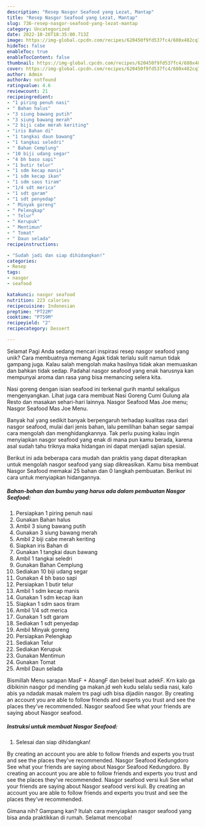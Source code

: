 ```yaml
---
description: "Resep Nasgor Seafood yang Lezat, Mantap"
title: "Resep Nasgor Seafood yang Lezat, Mantap"
slug: 736-resep-nasgor-seafood-yang-lezat-mantap
category: Uncategorized
date: 2022-10-26T18:35:00.713Z
image: https://img-global.cpcdn.com/recipes/620450f9fd537fc4/680x482cq70/nasgor-seafood-foto-resep-utama.jpg
hideToc: false
enableToc: true
enableTocContent: false
thumbnail: https://img-global.cpcdn.com/recipes/620450f9fd537fc4/680x482cq70/nasgor-seafood-foto-resep-utama.jpg
cover: https://img-global.cpcdn.com/recipes/620450f9fd537fc4/680x482cq70/nasgor-seafood-foto-resep-utama.jpg
author: Admin
authorAv: notfound
ratingvalue: 4.6
reviewcount: 21
recipeingredient:
- "1 piring penuh nasi"
- " Bahan halus"
- "3 siung bawang putih"
- "3 siung bawang merah"
- "2 biji cabe merah keriting"
- "iris Bahan di"
- "1 tangkai daun bawang"
- "1 tangkai seledri"
- " Bahan Cemplung"
- "10 biji udang segar"
- "4 bh baso sapi"
- "1 butir telur"
- "1 sdm kecap manis"
- "1 sdm kecap ikan"
- "1 sdm saos tiram"
- "1/4 sdt merica"
- "1 sdt garam"
- "1 sdt penyedap"
- " Minyak goreng"
- " Pelengkap"
- " Telur"
- " Kerupuk"
- " Mentimun"
- " Tomat"
- " Daun selada"
recipeinstructions:

- "Sudah jadi dan siap dihidangkan!"
categories:
- Resep
tags:
- nasgor
- seafood

katakunci: nasgor seafood 
nutrition: 223 calories
recipecuisine: Indonesian
preptime: "PT22M"
cooktime: "PT59M"
recipeyield: "2"
recipecategory: Dessert

---
```



Selamat Pagi Anda sedang mencari inspirasi resep nasgor seafood yang unik? Cara membuatnya memang Agak tidak terlalu sulit namun tidak gampang juga. Kalau salah mengolah maka hasilnya tidak akan memuaskan dan bahkan tidak sedap. Padahal nasgor seafood yang enak harusnya kan mempunyai aroma dan rasa yang bisa memancing selera kita.


Nasi goreng dengan isian seafood ini terkenal gurih mantul sekaligus mengenyangkan. Lihat juga cara membuat Nasi Goreng Cumi Gulung ala Resto dan masakan sehari-hari lainnya. Nasgor Seafood Mas Joe menu; Nasgor Seafood Mas Joe Menu.

Banyak hal yang sedikit banyak berpengaruh terhadap kualitas rasa dari nasgor seafood, mulai dari jenis bahan, lalu pemilihan bahan segar sampai cara mengolah dan menghidangkannya. Tak perlu pusing kalau ingin menyiapkan nasgor seafood yang enak di mana pun kamu berada, karena asal sudah tahu triknya maka hidangan ini dapat menjadi sajian spesial.


Berikut ini ada beberapa cara mudah dan praktis yang dapat diterapkan untuk mengolah nasgor seafood yang siap dikreasikan. Kamu bisa membuat Nasgor Seafood memakai 25 bahan dan 0 langkah pembuatan. Berikut ini cara untuk menyiapkan hidangannya.

<!--inarticleads1-->

##### Bahan-bahan dan bumbu yang harus ada dalam pembuatan Nasgor Seafood:

1. Persiapkan 1 piring penuh nasi
1. Gunakan  Bahan halus
1. Ambil 3 siung bawang putih
1. Gunakan 3 siung bawang merah
1. Ambil 2 biji cabe merah keriting
1. Siapkan iris Bahan di
1. Gunakan 1 tangkai daun bawang
1. Ambil 1 tangkai seledri
1. Gunakan  Bahan Cemplung
1. Sediakan 10 biji udang segar
1. Gunakan 4 bh baso sapi
1. Persiapkan 1 butir telur
1. Ambil 1 sdm kecap manis
1. Gunakan 1 sdm kecap ikan
1. Siapkan 1 sdm saos tiram
1. Ambil 1/4 sdt merica
1. Gunakan 1 sdt garam
1. Sediakan 1 sdt penyedap
1. Ambil  Minyak goreng
1. Persiapkan  Pelengkap
1. Sediakan  Telur
1. Sediakan  Kerupuk
1. Gunakan  Mentimun
1. Gunakan  Tomat
1. Ambil  Daun selada


Bismillah Menu sarapan MasF + AbangF dan bekel buat adekF. Krn kalo ga dibikinin nasgor pd mending ga makan.jd weh kudu selalu sedia nasi, kalo abis ya ndadak masak malem trs pagi udh bisa dijadiin nasgor. By creating an account you are able to follow friends and experts you trust and see the places they&#39;ve recommended. Nasgor seafood See what your friends are saying about Nasgor seafood. 

<!--inarticleads2-->

##### Instruksi untuk membuat Nasgor Seafood:


1. Selesai dan siap dihidangkan!

By creating an account you are able to follow friends and experts you trust and see the places they&#39;ve recommended. Nasgor Seafood Kedungdoro See what your friends are saying about Nasgor Seafood Kedungdoro. By creating an account you are able to follow friends and experts you trust and see the places they&#39;ve recommended. Nasgor seafood versi kuli See what your friends are saying about Nasgor seafood versi kuli. By creating an account you are able to follow friends and experts you trust and see the places they&#39;ve recommended. 

Gimana nih? Gampang kan? Itulah cara menyiapkan nasgor seafood yang bisa anda praktikkan di rumah. Selamat mencoba!
